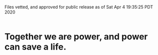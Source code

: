Files vetted, and approved for public release as of Sat Apr  4 19:35:25 PDT 2020<br><br><h1>Together we are power, and power can save a life.</h1>
